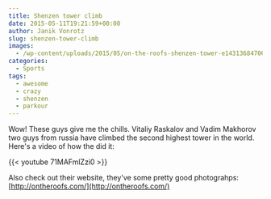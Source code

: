 ```yaml
---
title: Shenzen tower climb
date: 2015-05-11T19:21:59+00:00
author: Janik Vonrotz
slug: shenzen-tower-climb
images:
  - /wp-content/uploads/2015/05/on-the-roofs-shenzen-tower-e1431368470625.jpg
categories:
  - Sports
tags:
  - awesome
  - crazy
  - shenzen
  - parkour
---
```

Wow! These guys give me the chills. Vitaliy Raskalov and Vadim Makhorov two guys from russia have climbed the second highest tower in the world. Here's a video of how the did it:

{{< youtube 71MAFmlZzi0 >}}

Also check out their website, they've some pretty good photograhps: [http://ontheroofs.com/](http://ontheroofs.com/)